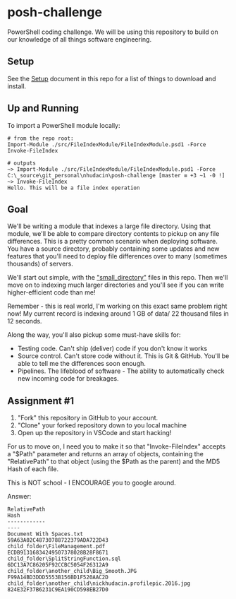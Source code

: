 # posh-challenge

PowerShell coding challenge. We will be using this repository to build on our knowledge of all things software engineering. 

## Setup

See the [Setup](./docs/Setup.md) document in this repo for a list of things to download and install. 

## Up and Running

To import a PowerShell module locally: 

```posh
# from the repo root:
Import-Module ./src/FileIndexModule/FileIndexModule.psd1 -Force
Invoke-FileIndex

# outputs
~> Import-Module ./src/FileIndexModule/FileIndexModule.psd1 -Force
C:\_source\git_personal\nhudacin\posh-challenge [master ≡ +3 ~1 -0 !]
~> Invoke-FileIndex
Hello. This will be a file index operation
```

## Goal

We'll be writing a module that indexes a large file directory. Using that module, we'll be able to compare directory contents to pickup on any file differences. This is a pretty common scenario when deploying software. You have a source directory, probably containing some updates and new features that you'll need to deploy file differences over to many (sometimes thousands) of servers. 

We'll start out simple, with the ["small_directory"](./test/fixtures/small_directory) files in this repo. Then we'll move on to indexing much larger directories and you'll see if you can write higher-efficient code than me!

Remember - this is real world, I'm working on this exact same problem right now! My current record is indexing around 1 GB of data/ 22 thousand files in 12 seconds.

Along the way, you'll also pickup some must-have skills for: 

* Testing code. Can't ship (deliver) code if you don't know it works
* Source control. Can't store code without it. This is Git & GitHub. You'll be able to tell me the differences soon enough. 
* Pipelines. The lifeblood of software - The ability to automatically check new incoming code for breakages. 

## Assignment #1

1. "Fork" this repository in GitHub to your account. 
2. "Clone" your forked repository down to you local machine
3. Open up the repository in VSCode and start hacking!

For us to move on, I need you to make it so that "Invoke-FileIndex" accepts a "$Path" parameter and returns an array of objects, containing the "RelativePath" to that object (using the $Path as the parent) and the MD5 Hash of each file. 

This is NOT school - I ENCOURAGE you to google around.

Answer:

```posh
RelativePath                                                                                         Hash
------------                                                                                         ----
Document With Spaces.txt                                                                             59A63A02C48730788722379ADA722D43
child_folder\FileManagement.pdf                                                                      ECDB91316834249507378028B28F8671
child_folder\SplitStringFunction.sql                                                                 6DC13A7C86205F92CCBC5054F26312A9
child_folder\another_child\Big_Smooth.JPG                                                            F99A14BD3DDD5553B156BD1F520AAC2D
child_folder\another_child\nickhudacin.profilepic.2016.jpg                                           824E32F37B6231C9EA190CD598EB27D0
```
